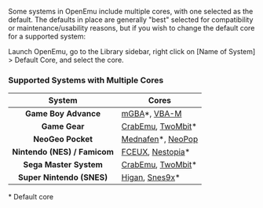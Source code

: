 Some systems in OpenEmu include multiple cores, with one selected as the default. The defaults in place are generally "best" selected for compatibility or maintenance/usability reasons, but if you wish to change the default core for a supported system:

Launch OpenEmu, go to the Library sidebar, right click on [Name of System] > Default Core, and select the core.

### Supported Systems with Multiple Cores
System | Cores
:---: | ---
**Game Boy Advance** | [mGBA](https://mgba.io/)*, [VBA-M](http://sourceforge.net/projects/vbam/)
**Game Gear** | [CrabEmu](http://crabemu.sourceforge.net/), [TwoMbit](http://sourceforge.net/projects/twombit/)*
**NeoGeo Pocket** | [Mednafen](http://mednafen.sourceforge.net/)*, [NeoPop](http://neopop.emuxhaven.net/)
**Nintendo (NES) / Famicom** | [FCEUX](http://sourceforge.net/projects/fceultra/), [Nestopia](http://nestopia.sourceforge.net/)*
**Sega Master System** | [CrabEmu](http://crabemu.sourceforge.net/), [TwoMbit](http://sourceforge.net/projects/twombit/)*
**Super Nintendo (SNES)** | [Higan](http://byuu.org/), [Snes9x](https://github.com/snes9xgit/snes9x)*

\* Default core